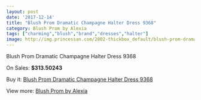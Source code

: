 ```yaml
---
layout: post
date: '2017-12-14'
title: "Blush Prom Dramatic Champagne Halter Dress 9368"
category: Blush Prom by Alexia
tags: ["charming","blush","brand","dresses","halter"]
image: http://img.princessan.com/2802-thickbox_default/blush-prom-dramatic-champagne-halter-dress-9368.jpg
---
```

Blush Prom Dramatic Champagne Halter Dress 9368

On Sales: **$313.50243**
<a href="https://www.princessan.com/en/blush-prom-by-alexia/1262-blush-prom-dramatic-champagne-halter-dress-9368.html"><amp-img layout="responsive" width="600" height="600" src="//img.princessan.com/2802-thickbox_default/blush-prom-dramatic-champagne-halter-dress-9368.jpg" alt="Blush Prom Dramatic Champagne Halter Dress 9368 0" /></a>
<a href="https://www.princessan.com/en/blush-prom-by-alexia/1262-blush-prom-dramatic-champagne-halter-dress-9368.html"><amp-img layout="responsive" width="600" height="600" src="//img.princessan.com/2803-thickbox_default/blush-prom-dramatic-champagne-halter-dress-9368.jpg" alt="Blush Prom Dramatic Champagne Halter Dress 9368 1" /></a>

Buy it: [Blush Prom Dramatic Champagne Halter Dress 9368](https://www.princessan.com/en/blush-prom-by-alexia/1262-blush-prom-dramatic-champagne-halter-dress-9368.html "Blush Prom Dramatic Champagne Halter Dress 9368")

View more: [Blush Prom by Alexia](https://www.princessan.com/en/11-blush-prom-by-alexia "Blush Prom by Alexia")